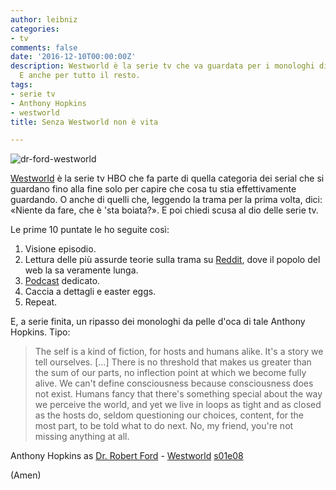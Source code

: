 ```yaml
---
author: leibniz
categories:
- tv
comments: false
date: '2016-12-10T00:00:00Z'
description: Westworld è la serie tv che va guardata per i monologhi di Anthony Hopkins.
  E anche per tutto il resto.
tags:
- serie tv
- Anthony Hopkins
- westworld
title: Senza Westworld non è vita

---
```

![dr-ford-westworld](/images/vault/dr-ford-westworld.jpg)

[Westworld](http://bit.ly/2gmnCv4) è la serie tv HBO che fa parte di quella categoria dei serial che si guardano fino alla fine solo per capire che cosa tu stia effettivamente guardando. O anche di quelli che, leggendo la trama per la prima volta, dici: «Niente da fare, che è 'sta boiata?». E poi chiedi scusa al dio delle serie tv.

Le prime 10 puntate le ho seguite così:

1. Visione episodio. 
2. Lettura delle più assurde teorie sulla trama su [Reddit](https://www.reddit.com/r/westworld/), dove il popolo del web la sa veramente lunga.
3. [Podcast](https://itunes.apple.com/us/podcast/out-west-westworld-fan-theories/id1167700780?mt=2) dedicato.
4. Caccia a dettagli e easter eggs. 
5. Repeat. 

E, a serie finita, un ripasso dei monologhi da pelle d'oca di tale Anthony Hopkins. Tipo:

> The self is a kind of fiction, for hosts and humans alike. It's a story we tell ourselves. [...] There is no threshold that makes us greater than the sum of our parts, no inflection point at which we become fully alive. We can't define consciousness because consciousness does not exist. Humans fancy that there's something special about the way we perceive the world, and yet we live in loops as tight and as closed as the hosts do, seldom questioning our choices, content, for the most part, to be told what to do next. No, my friend, you're not missing anything at all.

Anthony Hopkins as [Dr. Robert Ford](http://westworld.wikia.com/wiki/Robert_Ford) - [Westworld](http://bit.ly/2gmnCv4) [s01e08](http://westworld.wikia.com/wiki/Trace_Decay)

(Amen)

